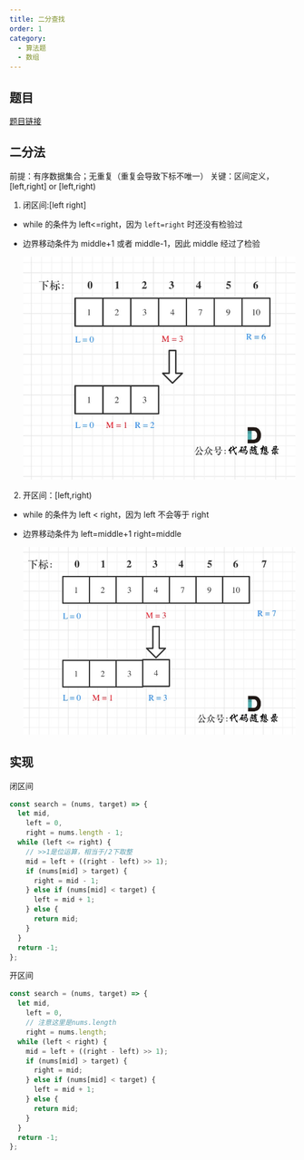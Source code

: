 ```yaml
---
title: 二分查找
order: 1
category:
  - 算法题
  - 数组
---
```


## 题目

[题目链接](https://leetcode.cn/problems/binary-search/)

## 二分法

前提：有序数据集合；无重复（重复会导致下标不唯一）
关键：区间定义，[left,right] or [left,right)

1. 闭区间:[left right]

- while 的条件为 left<=right，因为 `left=right` 时还没有检验过
- 边界移动条件为 middle+1 或者 middle-1，因此 middle 经过了检验

  ![闭区间](/assets/images/alg/闭区间.jpg)

2. 开区间：[left,right)

- while 的条件为 left < right，因为 left 不会等于 right
- 边界移动条件为 left=middle+1 right=middle

  ![开区间](/assets/images/alg/开区间.jpg)

## 实现

闭区间

```js
const search = (nums, target) => {
  let mid,
    left = 0,
    right = nums.length - 1;
  while (left <= right) {
    // >>1是位运算，相当于/2下取整
    mid = left + ((right - left) >> 1);
    if (nums[mid] > target) {
      right = mid - 1;
    } else if (nums[mid] < target) {
      left = mid + 1;
    } else {
      return mid;
    }
  }
  return -1;
};
```

开区间

```js
const search = (nums, target) => {
  let mid,
    left = 0,
    // 注意这里是nums.length
    right = nums.length;
  while (left < right) {
    mid = left + ((right - left) >> 1);
    if (nums[mid] > target) {
      right = mid;
    } else if (nums[mid] < target) {
      left = mid + 1;
    } else {
      return mid;
    }
  }
  return -1;
};
```
